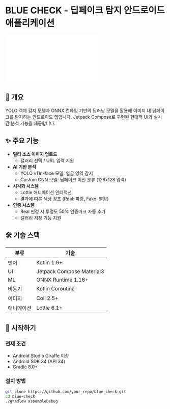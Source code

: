 # BLUE CHECK - 딥페이크 탐지 안드로이드 애플리케이션

![로고](./res/mipmap-anydpi-v26/logo2.xml)

## 📖 개요
YOLO 객체 감지 모델과 ONNX 런타임 기반의 딥러닝 모델을 활용해 이미지 내 딥페이크를 탐지하는 안드로이드 앱입니다. Jetpack Compose로 구현된 현대적 UI와 실시간 분석 기능을 제공합니다.

## ✨ 주요 기능
- **멀티 소스 이미지 업로드**
  - 갤러리 선택 / URL 입력 지원
- **AI 기반 분석**
  - YOLO v11n-face 모델: 얼굴 영역 감지
  - Custom CNN 모델: 딥페이크 이진 분류 (128x128 입력)
- **시각화 시스템**
  - Lottie 애니메이션 인터랙션
  - 결과에 따른 색상 강조 (Real: 파랑, Fake: 빨강)
- **인증 시스템**
  - Real 판정 시 투명도 50% 인증마크 자동 추가
  - 갤러리 저장 기능 지원

## 🛠 기술 스택
| 분류 | 기술 |
|------|------|
| 언어 | Kotlin 1.9+ |
| UI | Jetpack Compose Material3 |
| ML | ONNX Runtime 1.16+ |
| 비동기 | Kotlin Coroutine |
| 이미지 | Coil 2.5+ |
| 애니메이션 | Lottie 6.1+ |

## 🚀 시작하기
### 전제 조건
- Android Studio Giraffe 이상
- Android SDK 34 (API 34)
- Gradle 8.0+

### 설치 방법
```bash
git clone https://github.com/your-repo/blue-check.git
cd blue-check
./gradlew assembleDebug
